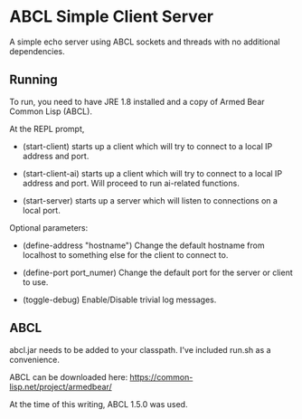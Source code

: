 # ABCL Simple Client Server

A simple echo server using ABCL sockets and threads with no additional dependencies. 

## Running
To run, you need to have JRE 1.8 installed and a copy of
Armed Bear Common Lisp (ABCL).

At the REPL prompt, 

  * (start-client) starts up a client which will try to connect to a
    local IP address and port.

  * (start-client-ai) starts up a client which will try to connect to a
    local IP address and port.  Will proceed to run ai-related functions.

  * (start-server) starts up a server which will listen to connections on a local
    port.

Optional parameters:

  * (define-address "hostname") Change the default hostname from localhost to
    something else for the client to connect to.

  * (define-port port\_numer) Change the default port for the server or client
    to use.

  * (toggle-debug) Enable/Disable trivial log messages.

## ABCL

abcl.jar needs to be added to your classpath.  I've included run.sh as a
convenience.

ABCL can be downloaded here: https://common-lisp.net/project/armedbear/

At the time of this writing, ABCL 1.5.0 was used.


